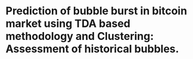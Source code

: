# Prediction of bubble burst in bitcoin market using TDA based methodology and Clustering: Assessment of historical bubbles.

